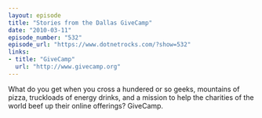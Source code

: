 ```yaml
---
layout: episode
title: "Stories from the Dallas GiveCamp"
date: "2010-03-11"
episode_number: "532"
episode_url: "https://www.dotnetrocks.com/?show=532"
links:
- title: "GiveCamp"
  url: "http://www.givecamp.org"
---
```


What do you get when you cross a hundered or so geeks, mountains of pizza, truckloads of energy drinks, and a mission to help the charities of the world beef up their online offerings? GiveCamp.
